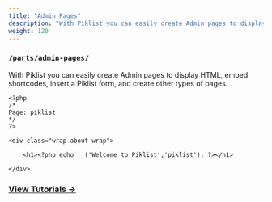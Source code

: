 ```yaml
---
title: "Admin Pages"
description: "With Piklist you can easily create Admin pages to display HTML, embed shortcodes, insert a Piklist form, and create other types of pages."
weight: 120
---
```


### `/parts/admin-pages/`

With Piklist you can easily create Admin pages to display HTML, embed shortcodes, insert a Piklist form, and create other types of pages.

```
<?php
/*
Page: piklist
*/
?>

<div class="wrap about-wrap">

    <h1><?php echo __('Welcome to Piklist','piklist'); ?></h1>

</div>
```

### [View Tutorials &rightarrow;](/tutorials/admin-pages/)
